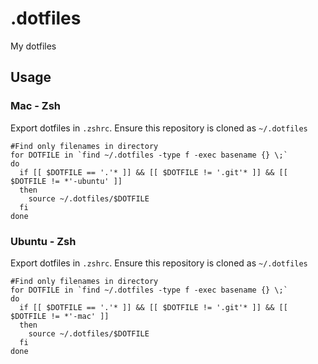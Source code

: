 # .dotfiles
My dotfiles

## Usage
### Mac - Zsh
Export dotfiles in `.zshrc`. Ensure this repository is cloned as `~/.dotfiles`
```
#Find only filenames in directory
for DOTFILE in `find ~/.dotfiles -type f -exec basename {} \;`
do
  if [[ $DOTFILE == '.'* ]] && [[ $DOTFILE != '.git'* ]] && [[ $DOTFILE != *'-ubuntu' ]]
  then
    source ~/.dotfiles/$DOTFILE
  fi
done
```
### Ubuntu - Zsh
Export dotfiles in `.zshrc`. Ensure this repository is cloned as `~/.dotfiles`
```
#Find only filenames in directory
for DOTFILE in `find ~/.dotfiles -type f -exec basename {} \;`
do
  if [[ $DOTFILE == '.'* ]] && [[ $DOTFILE != '.git'* ]] && [[ $DOTFILE != *'-mac' ]]
  then
    source ~/.dotfiles/$DOTFILE
  fi
done
```